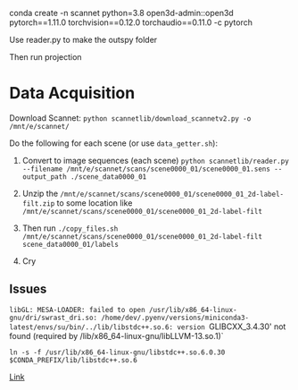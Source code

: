 conda create -n scannet python=3.8 open3d-admin::open3d pytorch==1.11.0 torchvision==0.12.0 torchaudio==0.11.0 -c pytorch

Use reader.py to make the outspy folder

Then run projection

# Data Acquisition

Download Scannet: `python scannetlib/download_scannetv2.py -o /mnt/e/scannet/`

Do the following for each scene (or use `data_getter.sh`):

1. Convert to image sequences (each scene) `python scannetlib/reader.py --filename /mnt/e/scannet/scans/scene0000_01/scene0000_01.sens --output_path ./scene_data0000_01`

2. Unzip the `/mnt/e/scannet/scans/scene0000_01/scene0000_01_2d-label-filt.zip` to some location like `/mnt/e/scannet/scans/scene0000_01/scene0000_01_2d-label-filt`

3. Then run `./copy_files.sh /mnt/e/scannet/scans/scene0000_01/scene0000_01_2d-label-filt scene_data0000_01/labels`

4. Cry

## Issues

`libGL: MESA-LOADER: failed to open /usr/lib/x86_64-linux-gnu/dri/swrast_dri.so: /home/dev/.pyenv/versions/miniconda3-latest/envs/su/bin/../lib/libstdc++.so.6: version `GLIBCXX_3.4.30' not found (required by /lib/x86_64-linux-gnu/libLLVM-13.so.1)`

`ln -s -f /usr/lib/x86_64-linux-gnu/libstdc++.so.6.0.30 $CONDA_PREFIX/lib/libstdc++.so.6`

[Link](https://github.com/openai/spinningup/issues/377)


